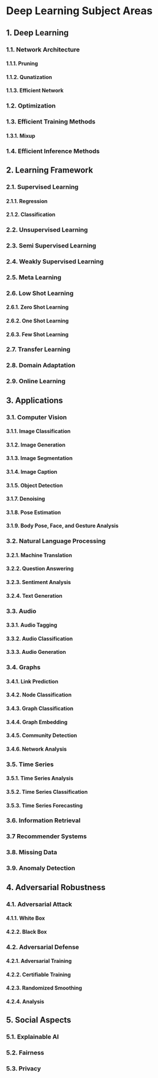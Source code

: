 # Deep Learning Subject Areas

## 1. Deep Learning

### 1.1. Network Architecture
#### 1.1.1. Pruning
#### 1.1.2. Qunatization
#### 1.1.3. Efficient Network
### 1.2. Optimization
### 1.3. Efficient Training Methods
#### 1.3.1. Mixup
### 1.4. Efficient Inference Methods

## 2. Learning Framework

### 2.1. Supervised Learning
#### 2.1.1. Regression
#### 2.1.2. Classification
### 2.2. Unsupervised Learning
### 2.3. Semi Supervised Learning
### 2.4. Weakly Supervised Learning
### 2.5. Meta Learning
### 2.6. Low Shot Learning
#### 2.6.1. Zero Shot Learning
#### 2.6.2. One Shot Learning
#### 2.6.3. Few Shot Learning
### 2.7. Transfer Learning
### 2.8. Domain Adaptation
### 2.9. Online Learning

## 3. Applications

### 3.1. Computer Vision
#### 3.1.1. Image Classification
#### 3.1.2. Image Generation
#### 3.1.3. Image Segmentation
#### 3.1.4. Image Caption
#### 3.1.5. Object Detection
#### 3.1.7. Denoising
#### 3.1.8. Pose Estimation
#### 3.1.9. Body Pose, Face, and Gesture Analysis

### 3.2. Natural Language Processing
#### 3.2.1. Machine Translation
#### 3.2.2. Question Answering
#### 3.2.3. Sentiment Analysis
#### 3.2.4. Text Generation

### 3.3. Audio
#### 3.3.1. Audio Tagging
#### 3.3.2. Audio Classification
#### 3.3.3. Audio Generation

### 3.4. Graphs
#### 3.4.1. Link Prediction
#### 3.4.2. Node Classification
#### 3.4.3. Graph Classification
#### 3.4.4. Graph Embedding
#### 3.4.5. Community Detection
#### 3.4.6. Network Analysis

### 3.5. Time Series
#### 3.5.1. Time Series Analysis
#### 3.5.2. Time Series Classification
#### 3.5.3. Time Series Forecasting

### 3.6. Information Retrieval
### 3.7 Recommender Systems
### 3.8. Missing Data
### 3.9. Anomaly Detection

## 4. Adversarial Robustness
### 4.1. Adversarial Attack
#### 4.1.1. White Box
#### 4.2.2. Black Box
### 4.2. Adversarial Defense
#### 4.2.1. Adversarial Training
#### 4.2.2. Certifiable Training
#### 4.2.3. Randomized Smoothing
#### 4.2.4. Analysis

## 5. Social Aspects

### 5.1. Explainable AI

### 5.2. Fairness

### 5.3. Privacy
